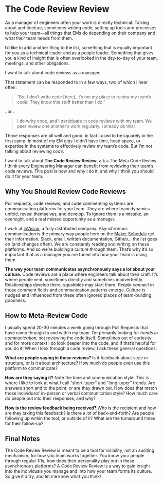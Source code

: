 # The Code Review Review

As a manager of engineers often your work is directly technical. Talking about architecture, sometimes writing code, setting up tools and processes to help your team—all things that EMs do depending on their company and what their team needs from them.

I’d like to add another thing to the list, something that is equally important for you as a technical leader and as a people leader. Something that gives you a kind of insight that is often overlooked in the day-to-day of your team, meetings, and other obligations.

I want to talk about code reviews as a manager.

That statement can be responded to in a few ways, two of which I hear often:

> “But I don’t write code [here], it’s not my place to review my team’s code! They know this stuff better than I do.”

..or..

> I do write code, and I participate in code reviews with my team. We peer review one another’s work regularly. I already do this!

Those responses are all well and good, in fact I used to be squarely in the first camp. In most of my EM gigs I didn’t have time, head space, or expertise in the systems to effectively review my team’s code. But I’m not talking about reviewing _code_.

I want to talk about **The Code Review Review**, a.k.a The Meta Code Review. I think every Engineering Manager can benefit from reviewing their team’s code reviews. This post is how and why I do it, and why I think you should do it for your team.

## Why You Should Review Code Reviews

Pull requests, code reviews, and code commenting systems are communication platforms for your team. They are where team dynamics unfold, reveal themselves, and develop. To ignore them is a mistake, an oversight, and a real missed opportunity as a manager.

I work at [InVision](http://invisionapp.com), a fully distributed company. Asynchronous communication is the primary way people here on the [Maker Schedule](http://paulgraham.com/makersschedule.html) get their information. Slack, email, written documentation, Github... the list goes on (and changes often). We are constantly reading and writing on these platforms. And so we’re building a culture through them. That’s why it’s so important that as a manager you are tuned into how your team is using them.

**The way your team communicates asynchronously says a lot about your culture.** Code reviews are a place where engineers talk about their craft. It’s where people vent, sometimes directly and sometimes inadvertently. Relationships develop there, squabbles may start there. _People connect_ in those comment fields and communication patterns emerge. Culture is nudged and influenced from these often ignored places of team-building goodness.

## How to Meta-Review Code

I usually spend 20-30 minutes a week going through Pull Requests that have come through to and within my team. I’m primarily looking for _trends in communication_, not reviewing the code itself. Sometimes out of curiosity and for more context I do look deeper into the code, and if that’s helpful for you do it! When I look through a code review, I ask these general questions:

**What are people saying in these reviews?**
Is it feedback about style or structure, or is it about architecture? How much do people even use this platform to communicate?

**How are they saying it?**
Note the tone and communication style. This is where I like to look at what I call “short-typer” and “long-typer” trends. Are answers short and to the point, or are they drawn out. How does that match those individuals’ in-person or verbal communication style? How much care do people put into their responses, and why?

**How is the review feedback being received?**
Who is the recipient and how are they taking this feedback? Is there a lot of back-and-forth? Are people following up within the tool, or outside of it? What are the turnaround times for their follow-up?

## Final Notes

The Code Review Review is meant to be a tool for visibility, not an auditing mechanism, for how you team works together. You know your people through regular 1:1s, how does their personality play out in these asynchronous platforms? A Code Review Review is a way to gain insight into the individuals you manage and into how your team forms its culture. So give it a try, and let me know what you think!
